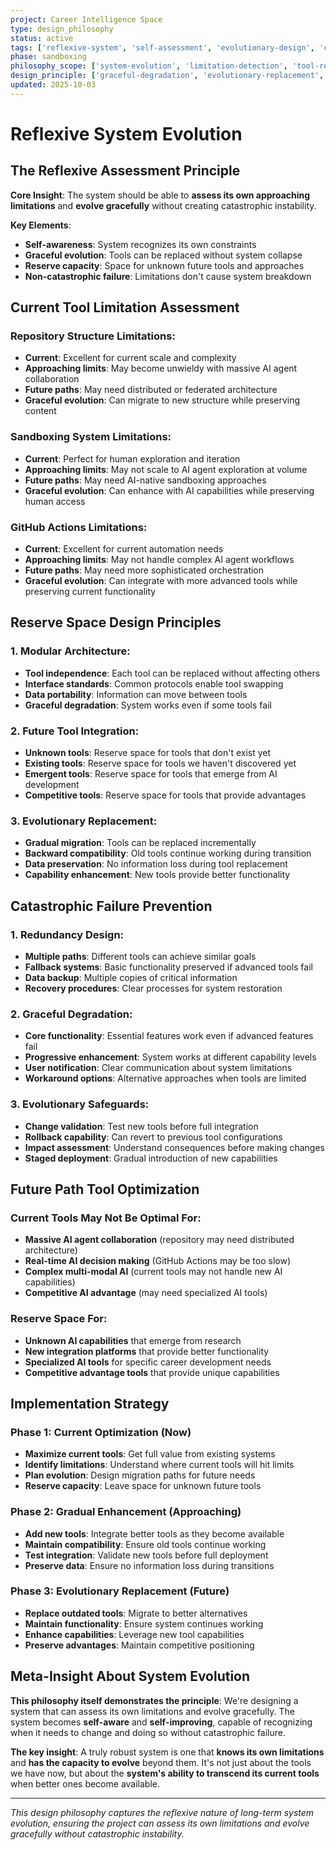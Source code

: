 ```yaml
---
project: Career Intelligence Space
type: design_philosophy
status: active
tags: ['reflexive-system', 'self-assessment', 'evolutionary-design', 'catastrophic-failure-prevention']
phase: sandboxing
philosophy_scope: ['system-evolution', 'limitation-detection', 'tool-replacement', 'future-proofing']
design_principle: ['graceful-degradation', 'evolutionary-replacement', 'reserve-capacity']
updated: 2025-10-03
---
```


# Reflexive System Evolution

## The Reflexive Assessment Principle

**Core Insight**: The system should be able to **assess its own approaching limitations** and **evolve gracefully** without creating catastrophic instability.

**Key Elements**:
- **Self-awareness**: System recognizes its own constraints
- **Graceful evolution**: Tools can be replaced without system collapse
- **Reserve capacity**: Space for unknown future tools and approaches
- **Non-catastrophic failure**: Limitations don't cause system breakdown

## Current Tool Limitation Assessment

### **Repository Structure Limitations:**
- **Current**: Excellent for current scale and complexity
- **Approaching limits**: May become unwieldy with massive AI agent collaboration
- **Future paths**: May need distributed or federated architecture
- **Graceful evolution**: Can migrate to new structure while preserving content

### **Sandboxing System Limitations:**
- **Current**: Perfect for human exploration and iteration
- **Approaching limits**: May not scale to AI agent exploration at volume
- **Future paths**: May need AI-native sandboxing approaches
- **Graceful evolution**: Can enhance with AI capabilities while preserving human access

### **GitHub Actions Limitations:**
- **Current**: Excellent for current automation needs
- **Approaching limits**: May not handle complex AI agent workflows
- **Future paths**: May need more sophisticated orchestration
- **Graceful evolution**: Can integrate with more advanced tools while preserving current functionality

## Reserve Space Design Principles

### **1. Modular Architecture:**
- **Tool independence**: Each tool can be replaced without affecting others
- **Interface standards**: Common protocols enable tool swapping
- **Data portability**: Information can move between tools
- **Graceful degradation**: System works even if some tools fail

### **2. Future Tool Integration:**
- **Unknown tools**: Reserve space for tools that don't exist yet
- **Existing tools**: Reserve space for tools we haven't discovered yet
- **Emergent tools**: Reserve space for tools that emerge from AI development
- **Competitive tools**: Reserve space for tools that provide advantages

### **3. Evolutionary Replacement:**
- **Gradual migration**: Tools can be replaced incrementally
- **Backward compatibility**: Old tools continue working during transition
- **Data preservation**: No information loss during tool replacement
- **Capability enhancement**: New tools provide better functionality

## Catastrophic Failure Prevention

### **1. Redundancy Design:**
- **Multiple paths**: Different tools can achieve similar goals
- **Fallback systems**: Basic functionality preserved if advanced tools fail
- **Data backup**: Multiple copies of critical information
- **Recovery procedures**: Clear processes for system restoration

### **2. Graceful Degradation:**
- **Core functionality**: Essential features work even if advanced features fail
- **Progressive enhancement**: System works at different capability levels
- **User notification**: Clear communication about system limitations
- **Workaround options**: Alternative approaches when tools are limited

### **3. Evolutionary Safeguards:**
- **Change validation**: Test new tools before full integration
- **Rollback capability**: Can revert to previous tool configurations
- **Impact assessment**: Understand consequences before making changes
- **Staged deployment**: Gradual introduction of new capabilities

## Future Path Tool Optimization

### **Current Tools May Not Be Optimal For:**
- **Massive AI agent collaboration** (repository may need distributed architecture)
- **Real-time AI decision making** (GitHub Actions may be too slow)
- **Complex multi-modal AI** (current tools may not handle new AI capabilities)
- **Competitive AI advantage** (may need specialized AI tools)

### **Reserve Space For:**
- **Unknown AI capabilities** that emerge from research
- **New integration platforms** that provide better functionality
- **Specialized AI tools** for specific career development needs
- **Competitive advantage tools** that provide unique capabilities

## Implementation Strategy

### **Phase 1: Current Optimization (Now)**
- **Maximize current tools**: Get full value from existing systems
- **Identify limitations**: Understand where current tools will hit limits
- **Plan evolution**: Design migration paths for future needs
- **Reserve capacity**: Leave space for unknown future tools

### **Phase 2: Gradual Enhancement (Approaching)**
- **Add new tools**: Integrate better tools as they become available
- **Maintain compatibility**: Ensure old tools continue working
- **Test integration**: Validate new tools before full deployment
- **Preserve data**: Ensure no information loss during transitions

### **Phase 3: Evolutionary Replacement (Future)**
- **Replace outdated tools**: Migrate to better alternatives
- **Maintain functionality**: Ensure system continues working
- **Enhance capabilities**: Leverage new tool capabilities
- **Preserve advantages**: Maintain competitive positioning

## Meta-Insight About System Evolution

**This philosophy itself demonstrates the principle**: We're designing a system that can assess its own limitations and evolve gracefully. The system becomes **self-aware** and **self-improving**, capable of recognizing when it needs to change and doing so without catastrophic failure.

**The key insight**: A truly robust system is one that **knows its own limitations** and **has the capacity to evolve** beyond them. It's not just about the tools we have now, but about the **system's ability to transcend its current tools** when better ones become available.

---

*This design philosophy captures the reflexive nature of long-term system evolution, ensuring the project can assess its own limitations and evolve gracefully without catastrophic instability.*

